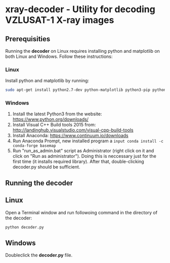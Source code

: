 # xray-decoder - Utility for decoding VZLUSAT-1 X-ray images

## Prerequisities

Running the **decoder** on Linux requires installing python and matplotlib on both Linux and Windows. Follow these instructions:

### Linux

Install python and matplotlib by running:

```bash
sudo apt-get install python2.7-dev python-matplotlib python3-pip python3-tk python-pmw python-pip python-mpltoolkits.basemap python3-mpltoolkits.basemap
```

### Windows

1. Install the latest Python3 from the website: https://www.python.org/downloads/
2. Install Visual C++ Build tools 2015 from: http://landinghub.visualstudio.com/visual-cpp-build-tools
3. Install Anaconda: https://www.continuum.io/downloads
4. Run Anaconda Prompt, new installed program a ```input conda install -c conda-forge basemap```
2. Run "run_as_admin.bat" script as Administrator (right click on it and click on "Run as administrator").
Doing this is neccessary just for the first time (it installs required library).
After that, double-clicking decoder.py should be sufficient.

## Running the decoder

## Linux

Open a Terminal window and run followoing command in the directory of the decoder:

```bash
python decoder.py
```

## Windows

Doubleclick the **decoder.py** file.

